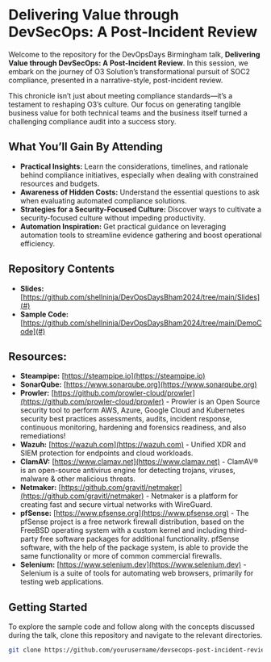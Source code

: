 # Delivering Value through DevSecOps: A Post-Incident Review

Welcome to the repository for the DevOpsDays Birmingham talk, **Delivering Value through DevSecOps: A Post-Incident Review**. In this session, we embark on the journey of O3 Solution’s transformational pursuit of SOC2 compliance, presented in a narrative-style, post-incident review.

This chronicle isn’t just about meeting compliance standards—it’s a testament to reshaping O3’s culture. Our focus on generating tangible business value for both technical teams and the business itself turned a challenging compliance audit into a success story.

## What You’ll Gain By Attending
- **Practical Insights:** Learn the considerations, timelines, and rationale behind compliance initiatives, especially when dealing with constrained resources and budgets.
- **Awareness of Hidden Costs:** Understand the essential questions to ask when evaluating automated compliance solutions.
- **Strategies for a Security-Focused Culture:** Discover ways to cultivate a security-focused culture without impeding productivity.
- **Automation Inspiration:** Get practical guidance on leveraging automation tools to streamline evidence gathering and boost operational efficiency.

## Repository Contents
- **Slides:** [https://github.com/shellninja/DevOpsDaysBham2024/tree/main/Slides](#)
- **Sample Code:** [https://github.com/shellninja/DevOpsDaysBham2024/tree/main/DemoCode](#)

## Resources:
- **Steampipe:** [https://steampipe.io](https://steampipe.io)
- **SonarQube:** [https://www.sonarqube.org](https://www.sonarqube.org)
- **Prowler:** [https://github.com/prowler-cloud/prowler](https://github.com/prowler-cloud/prowler) - Prowler is an Open Source security tool to perform AWS, Azure, Google Cloud and Kubernetes security best practices assessments, audits, incident response, continuous monitoring, hardening and forensics readiness, and also remediations!
- **Wazuh:** [https://wazuh.com](https://wazuh.com) - Unified XDR and SIEM protection for endpoints and cloud workloads.
- **ClamAV:** [https://www.clamav.net](https://www.clamav.net) - ClamAV® is an open-source antivirus engine for detecting trojans, viruses, malware & other malicious threats.
- **Netmaker:** [https://github.com/gravitl/netmaker](https://github.com/gravitl/netmaker) - Netmaker is a platform for creating fast and secure virtual networks with WireGuard.
- **pfSense:** [https://www.pfsense.org](https://www.pfsense.org) - The pfSense project is a free network firewall distribution, based on the FreeBSD operating system with a custom kernel and including third-party free software packages for additional functionality. pfSense software, with the help of the package system, is able to provide the same functionality or more of common commercial firewalls.
- **Selenium:** [https://www.selenium.dev](https://www.selenium.dev) - Selenium is a suite of tools for automating web browsers, primarily for testing web applications.


## Getting Started
To explore the sample code and follow along with the concepts discussed during the talk, clone this repository and navigate to the relevant directories.

```bash
git clone https://github.com/yourusername/devsecops-post-incident-review.git
